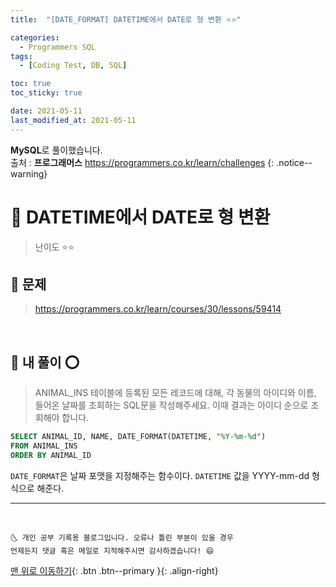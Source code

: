 ```yaml
---
title:  "[DATE_FORMAT] DATETIME에서 DATE로 형 변환 ⭐⭐" 

categories:
  - Programmers SQL
tags:
  - [Coding Test, DB, SQL]

toc: true
toc_sticky: true

date: 2021-05-11
last_modified_at: 2021-05-11
---
```

**MySQL**로 풀이했습니다.  
출처 : **프로그래머스** <https://programmers.co.kr/learn/challenges>
{: .notice--warning}

# 📌 DATETIME에서 DATE로 형 변환

> 난이도 ⭐⭐

## 🚀 문제

> <https://programmers.co.kr/learn/courses/30/lessons/59414>

<br>

## 🚀 내 풀이 ⭕

> ANIMAL_INS 테이블에 등록된 모든 레코드에 대해, 각 동물의 아이디와 이름, 들어온 날짜를 조회하는 SQL문을 작성해주세요. 이때 결과는 아이디 순으로 조회해야 합니다.

```sql
SELECT ANIMAL_ID, NAME, DATE_FORMAT(DATETIME, "%Y-%m-%d")
FROM ANIMAL_INS
ORDER BY ANIMAL_ID
```

`DATE_FORMAT`은 날짜 포맷을 지정해주는 함수이다. `DATETIME` 값을 YYYY-mm-dd 형식으로 해준다.


***
<br>

    🌜 개인 공부 기록용 블로그입니다. 오류나 틀린 부분이 있을 경우 
    언제든지 댓글 혹은 메일로 지적해주시면 감사하겠습니다! 😄

[맨 위로 이동하기](#){: .btn .btn--primary }{: .align-right}